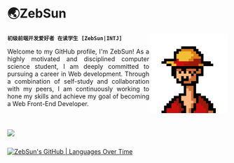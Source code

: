 <!-- <img src="./assets/8bitbackground.gif" alt="banner"> -->

<div align="center">
    <h1 align="left">🌏ZebSun</h1>
    <img align="right" width="180px" height="180px" src="./assets/luffy.gif" loop="infinite"/>
</div>

**`初级前端开发爱好者 在读学生 [ZebSun|INTJ]`**

<p style='text-align: justify;'>
Welcome to my GitHub profile, I'm ZebSun! As a highly motivated and disciplined computer science student, I am deeply committed to pursuing a career in Web development. Through a combination of self-study and collaboration with my peers, I am continuously working to hone my skills and achieve my goal of becoming a Web Front-End Developer. 
</p>

# ![](C:\Users\sameold%20sameold\Desktop\前端\wantobeagiser\assets\mario.gif)

[![ZebSun's GitHub | Languages Over Time](https://stats.quira.sh/ZebSun/languages-over-time?theme=light)](https://quira.sh?utm_source=widgets&utm_campaign=ZebSun)


